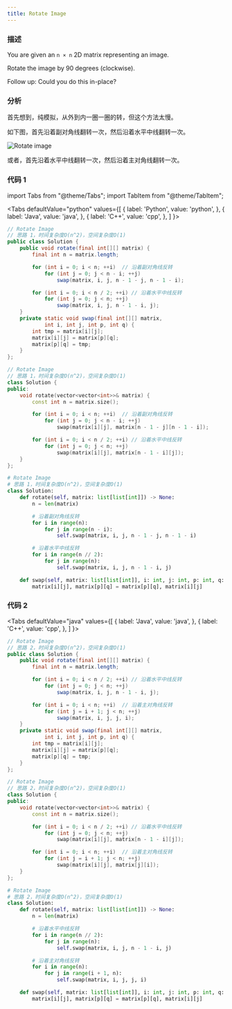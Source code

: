 ```yaml
---
title: Rotate Image
---
```


### 描述

You are given an `n × n` 2D matrix representing an image.

Rotate the image by 90 degrees (clockwise).

Follow up:
Could you do this in-place?

### 分析

首先想到，纯模拟，从外到内一圈一圈的转，但这个方法太慢。

如下图，首先沿着副对角线翻转一次，然后沿着水平中线翻转一次。

![Rotate image](/img/rotate-image.png)

或者，首先沿着水平中线翻转一次，然后沿着主对角线翻转一次。

### 代码 1

import Tabs from "@theme/Tabs";
import TabItem from "@theme/TabItem";

<Tabs
defaultValue="python"
values={[
{ label: 'Python', value: 'python', },
{ label: 'Java', value: 'java', },
{ label: 'C++', value: 'cpp', },
]
}>
<TabItem value="java">

```java
// Rotate Image
// 思路 1，时间复杂度O(n^2)，空间复杂度O(1)
public class Solution {
    public void rotate(final int[][] matrix) {
        final int n = matrix.length;

        for (int i = 0; i < n; ++i)  // 沿着副对角线反转
            for (int j = 0; j < n - i; ++j)
                swap(matrix, i, j, n - 1 - j, n - 1 - i);

        for (int i = 0; i < n / 2; ++i) // 沿着水平中线反转
            for (int j = 0; j < n; ++j)
                swap(matrix, i, j, n - 1 - i, j);
    }
    private static void swap(final int[][] matrix,
            int i, int j, int p, int q) {
        int tmp = matrix[i][j];
        matrix[i][j] = matrix[p][q];
        matrix[p][q] = tmp;
    }
};
```

</TabItem>
<TabItem value="cpp">

```cpp
// Rotate Image
// 思路 1，时间复杂度O(n^2)，空间复杂度O(1)
class Solution {
public:
    void rotate(vector<vector<int>>& matrix) {
        const int n = matrix.size();

        for (int i = 0; i < n; ++i)  // 沿着副对角线反转
            for (int j = 0; j < n - i; ++j)
                swap(matrix[i][j], matrix[n - 1 - j][n - 1 - i]);

        for (int i = 0; i < n / 2; ++i) // 沿着水平中线反转
            for (int j = 0; j < n; ++j)
                swap(matrix[i][j], matrix[n - 1 - i][j]);
    }
};
```

</TabItem>

<TabItem value="python">

```python
# Rotate Image
# 思路 1，时间复杂度O(n^2)，空间复杂度O(1)
class Solution:
    def rotate(self, matrix: list[list[int]]) -> None:
        n = len(matrix)

        # 沿着副对角线反转
        for i in range(n):
            for j in range(n - i):
                self.swap(matrix, i, j, n - 1 - j, n - 1 - i)

        # 沿着水平中线反转
        for i in range(n // 2):
            for j in range(n):
                self.swap(matrix, i, j, n - 1 - i, j)

    def swap(self, matrix: list[list[int]], i: int, j: int, p: int, q: int) -> None:
        matrix[i][j], matrix[p][q] = matrix[p][q], matrix[i][j]
```

</TabItem>
</Tabs>

### 代码 2

<Tabs
defaultValue="java"
values={[
{ label: 'Java', value: 'java', },
{ label: 'C++', value: 'cpp', },
]
}>
<TabItem value="java">

```java
// Rotate Image
// 思路 2，时间复杂度O(n^2)，空间复杂度O(1)
public class Solution {
    public void rotate(final int[][] matrix) {
        final int n = matrix.length;

        for (int i = 0; i < n / 2; ++i) // 沿着水平中线反转
            for (int j = 0; j < n; ++j)
                swap(matrix, i, j, n - 1 - i, j);

        for (int i = 0; i < n; ++i)  // 沿着主对角线反转
            for (int j = i + 1; j < n; ++j)
                swap(matrix, i, j, j, i);
    }
    private static void swap(final int[][] matrix,
            int i, int j, int p, int q) {
        int tmp = matrix[i][j];
        matrix[i][j] = matrix[p][q];
        matrix[p][q] = tmp;
    }
};
```

</TabItem>
<TabItem value="cpp">

```cpp
// Rotate Image
// 思路 2，时间复杂度O(n^2)，空间复杂度O(1)
class Solution {
public:
    void rotate(vector<vector<int>>& matrix) {
        const int n = matrix.size();

        for (int i = 0; i < n / 2; ++i) // 沿着水平中线反转
            for (int j = 0; j < n; ++j)
                swap(matrix[i][j], matrix[n - 1 - i][j]);

        for (int i = 0; i < n; ++i)  // 沿着主对角线反转
            for (int j = i + 1; j < n; ++j)
                swap(matrix[i][j], matrix[j][i]);
    }
};
```

</TabItem>

<TabItem value="python">

```python
# Rotate Image
# 思路 2，时间复杂度O(n^2)，空间复杂度O(1)
class Solution:
    def rotate(self, matrix: list[list[int]]) -> None:
        n = len(matrix)

        # 沿着水平中线反转
        for i in range(n // 2):
            for j in range(n):
                self.swap(matrix, i, j, n - 1 - i, j)

        # 沿着主对角线反转
        for i in range(n):
            for j in range(i + 1, n):
                self.swap(matrix, i, j, j, i)

    def swap(self, matrix: list[list[int]], i: int, j: int, p: int, q: int) -> None:
        matrix[i][j], matrix[p][q] = matrix[p][q], matrix[i][j]
```

</TabItem>
</Tabs>
